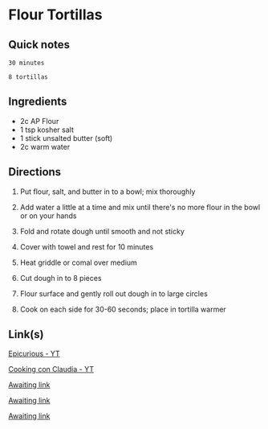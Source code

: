 # Flour Tortillas

## Quick notes 
```
30 minutes

8 tortillas
```

## Ingredients
+ 2c AP Flour
+ 1 tsp kosher salt
+ 1 stick unsalted butter (soft)
+ 2c warm water


## Directions
1. Put flour, salt, and butter in to a bowl; mix thoroughly


1. Add water a little at a time and mix until there's no more flour in the bowl or on your hands


1. Fold and rotate dough until smooth and not sticky


1. Cover with towel and rest for 10 minutes


1. Heat griddle or comal over medium


1. Cut dough in to 8 pieces


1. Flour surface and gently roll out dough in to large circles


1. Cook on each side for 30-60 seconds; place in tortilla warmer


## Link(s)
[Epicurious - YT](https://www.youtube.com/watch?v=RlmlRJh8yHw)

[Cooking con Claudia - YT](https://www.youtube.com/watch?v=QFQzYRF36og)

[Awaiting link](url)

[Awaiting link](url)

[Awaiting link](url)
